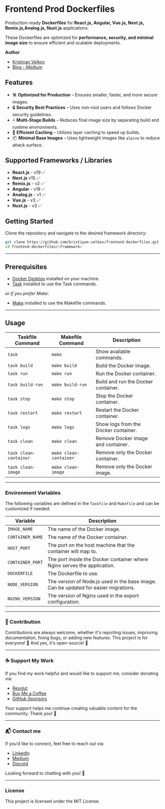 # Frontend Prod Dockerfiles

Production-ready **Dockerfiles** for **React.js, Angular, Vue.js, Next.js, Remix.js,Analog.js, Nuxt.js** applications.

These Dockerfiles are optimized for **performance, security, and minimal image size** to ensure efficient and scalable deployments.

**Author**

- [Kristiyan Velkov](https://www.linkedin.com/in/kristiyan-velkov-763130b3/)
- [Blog - Medium](https://medium.com/@kristiyanvelkov)

## Features

- 🛠 **Optimized for Production** – Ensures smaller, faster, and more secure images.
- 🔒 **Security Best Practices** – Uses non-root users and follows Docker security guidelines.
- ⚡ **Multi-Stage Builds** – Reduces final image size by separating build and runtime environments.
- 🚀 **Efficient Caching** – Utilizes layer caching to speed up builds.
- 📦 **Minimal Base Images** – Uses lightweight images like `alpine` to reduce attack surface.

## Supported Frameworks / Libraries

- **React.js** - v19 ✅
- **Next.js** v15 ✅
- **Remix.js** - v2 ✅
- **Angular** - v19 ✅
- **Analog.js** - v1 ✅
- **Vue.js** - v3 ✅
- **Nuxt.js** - v3 ✅

## Getting Started

Clone the repository and navigate to the desired framework directory:

```sh
git clone https://github.com/kristiyan-velkov/frontend-dockerfiles.git
cd frontend-dockerfiles/<framework>
```

---

## Prerequisites

- [Docker Desktop](https://www.docker.com/products/docker-desktop/) installed on your machine.
- [Task](https://taskfile.dev/installation/) installed to use the Task commands.

_or if you prefer Make_:

- [Make](<https://en.wikipedia.org/wiki/Make_(software)>) installed to use the Makefile commands.

---

## Usage

| Taskfile Command       | Makefile Command       | Description                          |
| ---------------------- | ---------------------- | ------------------------------------ |
| `task`                 | `make`                 | Show available commands.             |
| `task build`           | `make build`           | Build the Docker image.              |
| `task run`             | `make run`             | Run the Docker container.            |
| `task build-run`       | `make build-run`       | Build and run the Docker container.  |
| `task stop`            | `make stop`            | Stop the Docker container.           |
| `task restart`         | `make restart`         | Restart the Docker container.        |
| `task logs`            | `make logs`            | Show logs from the Docker container. |
| `task clean`           | `make clean`           | Remove Docker image and container.   |
| `task clean-container` | `make clean-container` | Remove only the Docker container.    |
| `task clean-image`     | `make clean-image`     | Remove only the Docker image.        |

---

### Environment Variables

The following variables are defined in the `Taskfile` and `Makefile` and can be customized if needed:

| Variable         | Description                                                                          |
| ---------------- | ------------------------------------------------------------------------------------ |
| `IMAGE_NAME`     | The name of the Docker image.                                                        |
| `CONTAINER_NAME` | The name of the Docker container.                                                    |
| `HOST_PORT`      | The port on the host machine that the container will map to.                         |
| `CONTAINER_PORT` | The port inside the Docker container where Nginx serves the application.             |
| `DOCKERFILE`     | The Dockerfile to use.                                                               |
| `NODE_VERSION`   | The version of Node.js used in the base image. Can be updated for easier migrations. |
| `NGINX_VERSION`  | The version of Nginx used in the export configuration.                               |

---

### 📌 Contribution

Contributions are always welcome, whether it's reporting issues, improving documentation, fixing bugs, or adding new features. This project is for everyone! 💙
And yes, it's open-source! 🎉

---

### ☕ Support My Work

If you find my work helpful and would like to support me, consider donating via:

- [Revolut](https://revolut.me/kristiyanvelkov)
- [Buy Me a Coffee](https://www.buymeacoffee.com/kristiyanvelkov)
- [GitHub Sponsors](https://github.com/sponsors/kristiyan-velkov)

Your support helps me continue creating valuable content for the community. Thank you! 🚀

---

### 📬 Contact me

If you’d like to connect, feel free to reach out via:

- [LinkedIn](https://www.linkedin.com/in/kristiyan-velkov-763130b3/)
- [Medium](https://medium.com/@kristiyanvelkov)
- [Discord](https://discord.gg/dcdYZfsd)

Looking forward to chatting with you! 🚀

---

### License

This project is licensed under the MIT License.

